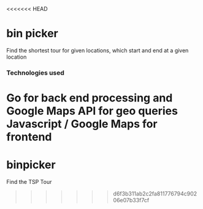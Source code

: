 <<<<<<< HEAD
# bin picker

Find the shortest tour for given locations, which start and end at a given location

### Technologies used
Go for back end processing and Google Maps API for geo queries
Javascript / Google Maps for frontend
=======
# binpicker
Find the TSP Tour
>>>>>>> d6f3b311ab2c2fa811776794c90206e07b33f7cf
